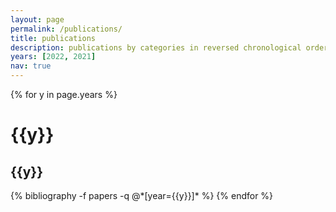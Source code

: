 ```yaml
---
layout: page
permalink: /publications/
title: publications
description: publications by categories in reversed chronological order. generated by jekyll-scholar.
years: [2022, 2021]
nav: true
---
```


<div class="publications">
{% for y in page.years %}
  <h1 class="year" style="text-align: left">{{y}}</h1>
  <h2 class="year">{{y}}</h2>
  {% bibliography -f papers -q @*[year={{y}}]* %}
{% endfor %}
</div>
